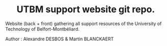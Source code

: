 <h1 align="center">
  UTBM support website git repo.
</h1>

Website (back + front) gathering all support resources of the University of Technology of Belfort-Montbéliard. 

Author : 
Alexandre DESBOS & Martin BLANCKAERT
